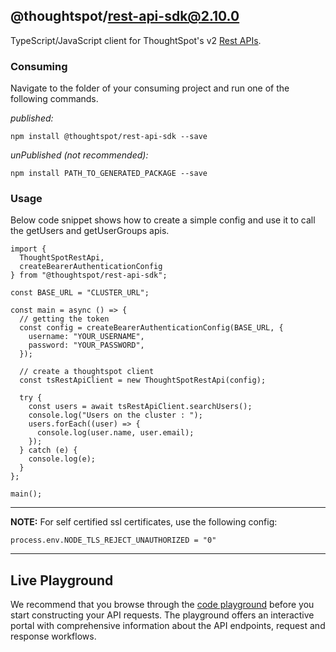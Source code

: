 ## @thoughtspot/rest-api-sdk@2.10.0

TypeScript/JavaScript client for ThoughtSpot's v2 [Rest APIs](https://developers.thoughtspot.com/docs/rest-api-v2).

### Consuming

Navigate to the folder of your consuming project and run one of the following commands.

_published:_

```
npm install @thoughtspot/rest-api-sdk --save
```

_unPublished (not recommended):_

```
npm install PATH_TO_GENERATED_PACKAGE --save
```

### Usage

Below code snippet shows how to create a simple config and use it to 
call the getUsers and getUserGroups apis.

```
import {
  ThoughtSpotRestApi,
  createBearerAuthenticationConfig
} from "@thoughtspot/rest-api-sdk";

const BASE_URL = "CLUSTER_URL";

const main = async () => {
  // getting the token
  const config = createBearerAuthenticationConfig(BASE_URL, {
    username: "YOUR_USERNAME",
    password: "YOUR_PASSWORD",
  });

  // create a thoughtspot client
  const tsRestApiClient = new ThoughtSpotRestApi(config);

  try {
    const users = await tsRestApiClient.searchUsers();
    console.log("Users on the cluster : ");
    users.forEach((user) => {
      console.log(user.name, user.email);
    });
  } catch (e) {
    console.log(e);
  }
};

main();
```

---

**NOTE:** For self certified ssl certificates, use the following config:

```
process.env.NODE_TLS_REJECT_UNAUTHORIZED = "0"
```

---

## Live Playground

We recommend that you browse through the [code playground](https://try-everywhere.thoughtspot.cloud/v2/#/everywhere/api/rest/playgroundV2_0) before you start constructing your API requests. The playground offers an interactive portal with comprehensive information about the API endpoints, request and response workflows.
